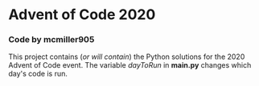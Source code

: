 # Advent of Code 2020
### Code by mcmiller905

This project contains (_or will contain_) the Python solutions for
the 2020 Advent of Code event. The variable _dayToRun_ in **main.py** changes which
day's code is run.
